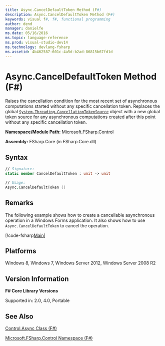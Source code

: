 ```yaml
---
title: Async.CancelDefaultToken Method (F#)
description: Async.CancelDefaultToken Method (F#)
keywords: visual f#, f#, functional programming
author: dend
manager: danielfe
ms.date: 05/16/2016
ms.topic: language-reference
ms.prod: visual-studio-dev14
ms.technology: devlang-fsharp
ms.assetid: 4b462587-601c-4a5d-b2ad-86815b67fd1d 
---
```


# Async.CancelDefaultToken Method (F#)

Raises the cancellation condition for the most recent set of asynchronous computations started without any specific cancellation token. Replaces the global [`System.Threading.CancellationTokenSource`](https://msdn.microsoft.com/library/system.threading.cancellationtokensource.aspx) object with a new global token source for any asynchronous computations created after this point without any specific cancellation token.

**Namespace/Module Path:** Microsoft.FSharp.Control

**Assembly:** FSharp.Core (in FSharp.Core.dll)

## Syntax

```fsharp
// Signature:
static member CancelDefaultToken : unit -> unit

// Usage:
Async.CancelDefaultToken ()
```

## Remarks

The following example shows how to create a cancellable asynchronous operation in a Windows Forms application. It also shows how to use `Async.CancelDefaultToken` to cancel the operation.

[!code-fsharp[Main](../../../samples/snippets/fsasyncapis/snippet5.fs)]

## Platforms

Windows 8, Windows 7, Windows Server 2012, Windows Server 2008 R2

## Version Information

**F# Core Library Versions**

Supported in: 2.0, 4.0, Portable

## See Also

[Control.Async Class &#40;F&#35;&#41;](Control.Async-Class-%5BFSharp%5D.md)

[Microsoft.FSharp.Control Namespace &#40;F&#35;&#41;](Microsoft.FSharp.Control-Namespace-%5BFSharp%5D.md)